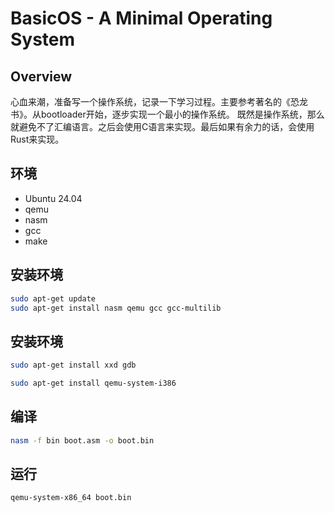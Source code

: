 # BasicOS - A Minimal Operating System

## Overview
心血来潮，准备写一个操作系统，记录一下学习过程。主要参考著名的《恐龙书》。从bootloader开始，逐步实现一个最小的操作系统。
既然是操作系统，那么就避免不了汇编语言。之后会使用C语言来实现。最后如果有余力的话，会使用Rust来实现。

## 环境
- Ubuntu 24.04
- qemu
- nasm
- gcc
- make  

## 安装环境
```bash
sudo apt-get update
sudo apt-get install nasm qemu gcc gcc-multilib
```

## 安装环境 
```bash
sudo apt-get install xxd gdb
```
```bash 
sudo apt-get install qemu-system-i386
```

## 编译
```bash
nasm -f bin boot.asm -o boot.bin
```

## 运行
```bash
qemu-system-x86_64 boot.bin
```
